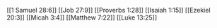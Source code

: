 [[1 Samuel 28:6]]
[[Job 27:9]]
[[Proverbs 1:28]]
[[Isaiah 1:15]]
[[Ezekiel 20:3]]
[[Micah 3:4]]
[[Matthew 7:22]]
[[Luke 13:25]]
